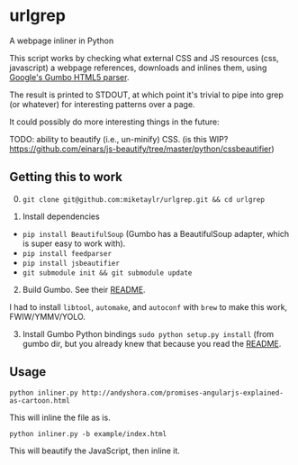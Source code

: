 # urlgrep

A webpage inliner in Python

This script works by checking what external CSS and JS resources (css, javascript)
a webpage references, downloads and inlines them, using [Google's Gumbo HTML5 parser](https://github.com/google/gumbo-parser).

The result is printed to STDOUT, at which point it's trivial to pipe into grep (or whatever) for interesting patterns over a page.

It could possibly do more interesting things in the future:

TODO: ability to beautify (i.e., un-minify) CSS. (is this WIP? https://github.com/einars/js-beautify/tree/master/python/cssbeautifier)

## Getting this to work
0) `git clone git@github.com:miketaylr/urlgrep.git && cd urlgrep`

1) Install dependencies

* `pip install BeautifulSoup` (Gumbo has a BeautifulSoup adapter, which is super easy to work with).
* `pip install feedparser`
* `pip install jsbeautifier`
* `git submodule init && git submodule update`

2) Build Gumbo. See their [README](https://github.com/google/gumbo-parser/blob/master/README.md).

I had to install `libtool`, `automake`, and `autoconf` with `brew` to make this work, FWIW/YMMV/YOLO.

3) Install Gumbo Python bindings
`sudo python setup.py install` (from gumbo dir, but you already knew that because you read the [README](https://github.com/google/gumbo-parser/blob/master/README.md).

## Usage

`python inliner.py http://andyshora.com/promises-angularjs-explained-as-cartoon.html`

This will inline the file as is.

`python inliner.py -b example/index.html`

This will beautify the JavaScript, then inline it.